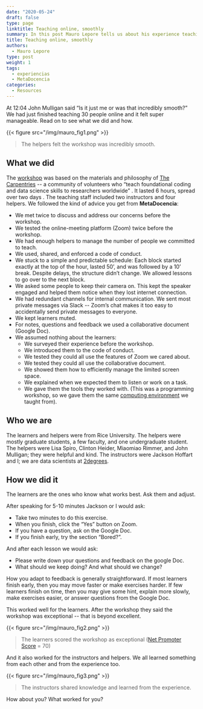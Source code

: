 ```yaml
---
date: "2020-05-24"
draft: false
type: page
linktitle: Teaching online, smoothly
summary: In this post Mauro Lepore tells us about his experience teaching a course using what he learned at MetaDocencia.
title: Teaching online, smoothly
authors: 
  - Mauro Lepore
type: post
weight: 1
tags: 
  - experiencias
  - MetaDocencia 
categories:
  - Resources
---
```

  
At 12:04 John Mulligan said “Is it just me or was that incredibly smooth?” We had just finished teaching 30 people online and it felt super manageable. Read on to see what we did and how.

{{< figure src="/img/mauro_fig1.png" >}}
> The helpers felt the workshop was incredibly smooth.

## What we did

The [workshop](https://maurolepore.github.io/2020-05-12-rice/) was based on the materials and philosophy of [The Carpentries](https://carpentries.org/) -- a community of volunteers who “teach foundational coding and data science skills to researchers worldwide” .  It lasted 6 hours, spread over two days . 
The teaching staff included two instructors and four helpers. We followed the kind of advice you get from **MetaDocencia**:

* We met twice to discuss and address our concerns before the workshop.
* We tested the online-meeting platform (Zoom) twice before the workshop.
* We had enough helpers to manage the number of people we committed to teach.
* We used, shared, and enforced a code of conduct.
* We stuck to a simple and predictable schedule: Each block started exactly at the top of the hour, lasted 50’, and was followed by a 10’ break. Despite delays, the structure didn’t change. We allowed lessons to go over to the next block.
* We asked some people to keep their camera on. This kept the speaker engaged and helped them notice when they lost internet connection.
* We had redundant channels for internal communication. We sent most private messages via Slack -- Zoom’s chat makes it too easy to accidentally send private messages to everyone.
* We kept learners muted.
* For notes, questions and feedback we used a collaborative document (Google Doc).
* We assumed nothing about the learners:
  - We surveyed their experience before the workshop.
  - We introduced them to the code of conduct.
  - We tested they could all use the features of  Zoom we cared about.
  - We tested they could all use the collaborative document.
  - We showed them how to efficiently manage the limited screen space.
  - We explained when we expected them to listen or work on a task.
  - We gave them the tools they worked with. (This was a programming workshop, so we gave them the same [computing environment](https://rstudio.cloud/) we taught from).

## Who we are

The learners and helpers were from Rice University. The helpers were mostly graduate students, a few faculty, and one undergraduate student. The helpers were Lisa Spiro, Clinton Heider, Miaomiao Rimmer, and  John Mulligan; they were helpful and kind.
The instructors were Jackson Hoffart and I; we are data scientists at [2degrees](https://2degrees-investing.org/).

##  How we did it

The learners are the ones who know what works best. Ask them and adjust.

After speaking for 5-10 minutes Jackson or I would ask:

* Take two minutes to do this exercise. 
* When you finish, click the “Yes” button on Zoom.
* If you have a question, ask on the Google Doc.
* If you finish early, try the section “Bored?”.

And after each lesson we would ask:

* Please write down your questions and feedback on the google Doc.
* What should we keep doing? And what should we change?

How you adapt to feedback is generally straightforward. If most learners finish early, then you may move faster or make exercises harder. If few learners finish on time, then you may give some hint, explain more slowly, make exercises easier, or answer questions from the Google Doc.

This worked well for the learners. After the workshop they said the workshop was exceptional -- that is beyond excellent.

{{< figure src="/img/mauro_fig2.png" >}}
> The learners scored the workshop as exceptional ([Net Promoter Score](https://en.wikipedia.org/wiki/Net_Promoter)  = 70)

And it also worked for the instructors and helpers. We all learned something from each other and from the experience too.

{{< figure src="/img/mauro_fig3.png" >}}
> The instructors shared knowledge and learned from the experience.

How about you? What worked for you?

